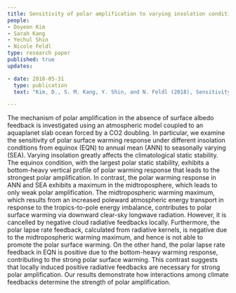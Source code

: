 ```yaml
---
title: Sensitivity of polar amplification to varying insolation conditions 
people:
- Doyeon Kim
- Sarah Kang
- Yechul Shin
- Nicole Feldl
type: research paper
published: true
updates:

- date: 2018-05-31
  type: publication
  text: "Kim, D., S. M. Kang, Y. Shin, and N. Feldl (2018), Sensitivity of polar amplification to varying insolation conditions, <i>Journal of Climate</i>, 31, 4933–4947, [doi:10.1175/JCLI-D-17-0627.1](https://doi.org/10.1175/JCLI-D-17-0627.1)."

---
```


The mechanism of polar amplification in the absence of surface albedo feedback is investigated using an atmospheric model coupled to an aquaplanet slab ocean forced by a CO2 doubling. In particular, we examine the sensitivity of polar surface warming response under different insolation conditions from equinox (EQN) to annual mean (ANN) to seasonally varying (SEA). Varying insolation greatly affects the climatological static stability. The equinox condition, with the largest polar static stability, exhibits a bottom-heavy vertical profile of polar warming response that leads to the strongest polar amplification. In contrast, the polar warming response in ANN and SEA exhibits a maximum in the midtroposphere, which leads to only weak polar amplification. The midtropospheric warming maximum, which results from an increased poleward atmospheric energy transport in response to the tropics-to-pole energy imbalance, contributes to polar surface warming via downward clear-sky longwave radiation. However, it is cancelled by negative cloud radiative feedbacks locally. Furthermore, the polar lapse rate feedback, calculated from radiative kernels, is negative due to the midtropospheric warming maximum, and hence is not able to promote the polar surface warming. On the other hand, the polar lapse rate feedback in EQN is positive due to the bottom-heavy warming response, contributing to the strong polar surface warming. This contrast suggests that locally induced positive radiative feedbacks are necessary for strong polar amplification. Our results demonstrate how interactions among climate feedbacks determine the strength of polar amplification.



